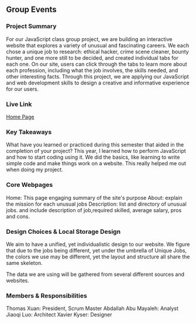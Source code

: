 ## Group Events

### Project Summary

For our JavaScript class group project, we are building an interactive website that explores a variety of unusual and fascinating careers. We each chose a unique job to research: ethical hacker, crime scene cleaner, bounty hunter, and one more still to be decided, and created individual tabs for each one. On our site, users can click through the tabs to learn more about each profession, including what the job involves, the skills needed, and other interesting facts. Through this project, we are applying our JavaScript and web development skills to design a creative and informative experience for our users.

### Live Link

[Home Page](https://{username}.github.io/{reponame}/final)

### Key Takeaways

What have you learned or practiced during this semester that aided in the completion of your project? This year, I learned how to perform JavaScript and how to start coding using it. We did the basics, like learning to write simple code and make things work on a website. This really helped me out when doing my project.

### Core Webpages

Home: This page engaging summary of the site's purpose
About: explain the mission for each unusual jobs
Description: list and directory of unusual jobs. and include description of job,required skilled, average salary, pros and cons.

### Design Choices & Local Storage Design

We aim to have a unified, yet individualistic design to our website. We figure that due to the jobs being different, yet under the umbrella of Unique Jobs, the colors we use may be different, yet the layout and structure all share the same skeleton.

The data we are using will be gathered from several different sources and websites.

### Members & Responsibilities

Thomas Xuan: President, Scrum Master
Abdallah Abu Mayaleh: Analyst
Jiaoqi Luo: Architect
Xavier Kyser: Designer
